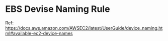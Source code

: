 # EBS Devise Naming Rule
Ref: https://docs.aws.amazon.com/AWSEC2/latest/UserGuide/device_naming.html#available-ec2-device-names
